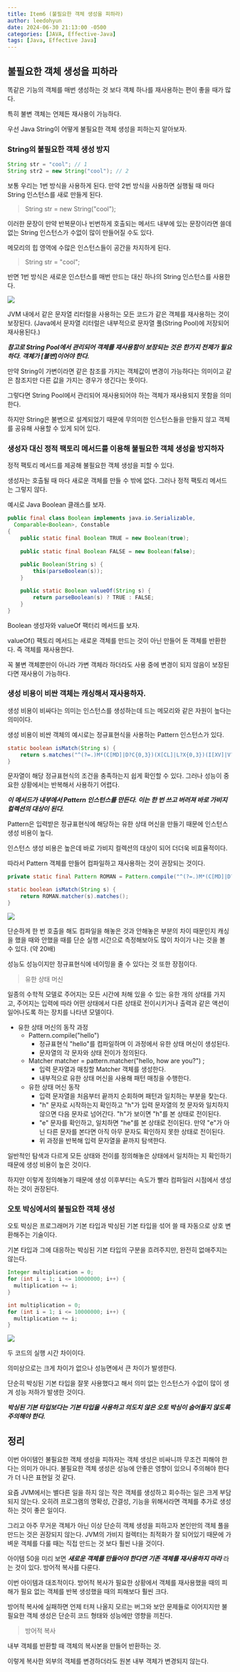 ```yaml
---
title: Item6 (불필요한 객체 생성을 피하라)
author: leedohyun
date: 2024-06-30 21:13:00 -0500
categories: [JAVA, Effective-Java]
tags: [Java, Effective Java]
---
```


## 불필요한 객체 생성을 피하라

똑같은 기능의 객체를 매번 생성하는 것 보다 객체 하나를 재사용하는 편이 좋을 때가 많다.

특히 불변 객체는 언제든 재사용이 가능하다.

우선 Java String이 어떻게 불필요한 객체 생성을 피하는지 알아보자.

### String의 불필요한 객체 생성 방지

```java
String str = "cool"; // 1
String str2 = new String("cool"); // 2
```

보통 우리는 1번 방식을 사용하게 된다. 만약 2번 방식을 사용하면 실행될 때 마다 String 인스턴스를 새로 만들게 된다.

> String str = new String("cool");

이러한 문장이 만약 반복문이나 빈번하게 호출되는 메서드 내부에 있는 문장이라면 쓸데없는 String 인스턴스가 수없이 많이 만들어질 수도 있다.

메모리의 힙 영역에 수많은 인스턴스들이 공간을 차지하게 된다.

> String str = "cool";

반면 1번 방식은 새로운 인스턴스를 매번 만드는 대신 하나의 String 인스턴스를 사용한다.

![](https://blog.kakaocdn.net/dn/b62c1o/btsIj6JSIbv/zkocdpQHyYYyRJsi289ih0/img.webp)

JVM 내에서 같은 문자열 리터럴을 사용하는 모든 코드가 같은 객체를 재사용하는 것이 보장된다. (Java에서 문자열 리터럴은 내부적으로 문자열 풀(String Pool)에 저장되어 재사용된다.)

***참고로 String Pool에서 관리되어 객체를 재사용함이 보장되는 것은 한가지 전제가 필요하다. 객체가 [불변]이어야 한다.***

만약 String이 가변이라면 같은 참조를 가지는 객체값이 변경이 가능하다는 의미이고 같은 참조지만 다른 값을 가지는 경우가 생긴다는 뜻이다.

그렇다면 String Pool에서 관리되어 재사용되어야 하는 객체가 재사용되지 못함을 의미한다.

하지만 String은 불변으로 설계되었기 때문에 무의미한 인스턴스들을 만들지 않고 객체를 공유해 사용할 수 있게 되어 있다.

### 생성자 대신 정적 팩토리 메서드를 이용해 불필요한 객체 생성을 방지하자

정적 팩토리 메서드를 제공해 불필요한 객체 생성을 피할 수 있다.

생성자는 호출될 때 마다 새로운 객체를 만들 수 밖에 없다. 그러나 정적 팩토리 메서드는 그렇지 않다.

예시로 Java Boolean 클래스를 보자.

```java
public final class Boolean implements java.io.Serializable,  
  Comparable<Boolean>, Constable  
{
	public static final Boolean TRUE = new Boolean(true);  
  
	public static final Boolean FALSE = new Boolean(false);
	
	public Boolean(String s) {  
	    this(parseBoolean(s));  
	}

	public static Boolean valueOf(String s) {  
	    return parseBoolean(s) ? TRUE : FALSE;  
    }
}
```

Boolean 생성자와 valueOf 팩터리 메서드를 보자.

valueOf() 팩토리 메서드는 새로운 객체를 만드는 것이 아닌 만들어 둔 객체를 반환한다. 즉 객체를 재사용한다.

꼭 불변 객체뿐만이 아니라 가변 객체라 하더라도 사용 중에 변경이 되지 않음이 보장된다면 재사용이 가능하다.

### 생성 비용이 비싼 객체는 캐싱해서 재사용하자.

생성 비용이 비싸다는 의미는 인스턴스를 생성하는데 드는 메모리와 같은 자원이 높다는 의미이다.

생성 비용이 비싼 객체의 예시로는 정규표현식을 사용하는 Pattern 인스턴스가 있다.

```java
static boolean isMatch(String s) {
	return s.matches("^(?=.)M*(C[MD]|D?C{0,3})(X[CL]|L?X{0,3})(I[XV]|V?I{0,3})$");
}
```

문자열이 해당 정규표현식의 조건을 충족하는지 쉽게 확인할 수 있다. 그러나 성능이 중요한 상황에서는 반복해서 사용하기 어렵다.

***이 메서드가 내부에서 Pattern 인스턴스를 만든다. 이는 한 번 쓰고 버러져 바로 가비지 컬렉션의 대상이 된다.*** 

Pattern은 입력받은 정규표현식에 해당하는 유한 상태 머신을 만들기 때문에 인스턴스 생성 비용이 높다. 

인스턴스 생성 비용은 높은데 바로 가비지 컬렉션의 대상이 되어 더더욱 비효율적이다.

따라서 Pattern 객체를 만들어 컴파일하고 재사용하는 것이 권장되는 것이다.

```java
private static final Pattern ROMAN = Pattern.compile("^(?=.)M*(C[MD]|D?C{0,3})(X[CL]|L?X{0,3})(I[XV]|V?I{0,3})$");

static boolean isMatch(String s) {
	return ROMAN.matcher(s).matches();
}
```

![](https://blog.kakaocdn.net/dn/bJGxot/btsIiUcihbf/Qh1cqPoTGF1zkhmDX5PjTK/img.png)

단순하게 한 번 호출을 해도 컴파일을 해놓은 것과 안해놓은 부분의 차이 때문인지 캐싱을 했을 때와 안했을 때를 단순 실행 시간으로 측정해보아도 많이 차이가 나는 것을 볼 수 있다. (약 20배)

성능도 성능이지만 정규표현식에 네이밍을 줄 수 있다는 것 또한 장점이다.

> 유한 상태 머신

일종의 수학적 모델로 주어지는 모든 시간에 처해 있을 수 있는 유한 개의 상태를 가지고, 주어지는 입력에 따라 어떤 상태에서 다른 상태로 전이시키거나 출력과 같은 액션이 일어나도록 하는 장치를 나타낸 모델이다.

- 유한 상태 머신의 동작 과정
	- Pattern.compile("hello")
		- 정규표현식 "hello"를 컴파일하며 이 과정에서 유한 상태 머신이 생성된다.
		- 문자열의 각 문자와 상태 전이가 정의된다.
	- Matcher matcher = pattern.matcher("hello, how are you?") ;
		- 입력 문자열과 매칭할 Matcher 객체를 생성한다.
		- 내부적으로 유한 상태 머신을 사용해 패턴 매칭을 수행한다.
	- 유한 상태 머신 동작
		- 입력 문자열을 처음부터 끝까지 순회하며 패턴과 일치하는 부분을 찾는다.
		- "h" 문자로 시작하는지 확인하고 "h"가 입력 문자열의 첫 문자와 일치하지 않으면 다음 문자로 넘어간다. "h"가 보이면 "h"를 본 상태로 전이된다.
		- "e" 문자를 확인하고, 일치하면 "he"를 본 상태로 전이된다. 만약 "e"가 아닌 다른 문자를 본다면 아직 아무 문자도 확인하지 못한 상태로 전이된다.
		- 위 과정을 반복해 입력 문자열을 끝까지 탐색한다.

일반적인 탐색과 다르게 모든 상태와 전이를 정의해놓은 상태에서 일치하는 지 확인하기 때문에 생성 비용이 높은 것이다.

하지만 이렇게 정의해놓기 때문에 생성 이후부터는 속도가 빨라 컴파일러 시점에서 생성하는 것이 권장된다.

### 오토 박싱에서의 불필요한 객체 생성

오토 박싱은 프로그래머가 기본 타입과 박싱된 기본 타입을 섞어 쓸 때 자동으로 상호 변환해주는 기술이다.

기본 타입과 그에 대응하는 박싱된 기본 타입의 구분을 흐려주지만, 완전히 없애주지는 않는다.

```java
Integer multiplication = 0;  
for (int i = 1; i <= 10000000; i++) {  
  multiplication += i;  
}
```

```java
int multiplication = 0;  
for (int i = 1; i <= 10000000; i++) {  
  multiplication += i;  
}
```

![](https://blog.kakaocdn.net/dn/baAOLE/btsIktxSHCy/w3aYLQCYpzrYHKfbrcsTaK/img.png)

두 코드의 실행 시간 차이이다.

의미상으로는 크게 차이가 없으나 성능면에서 큰 차이가 발생한다.

단순히 박싱된 기본 타입을 잘못 사용했다고 해서 의미 없는 인스턴스가 수없이 많이 생겨 성능 저하가 발생한 것이다.

***박싱된 기본 타입보다는 기본 타입을 사용하고 의도치 않은 오토 박싱이 숨어들지 않도록 주의해야 한다.***

## 정리

이번 아이템인 불필요한 객체 생성을 피하자는 객체 생성은 비싸니까 무조건 피해야 한다는 의미가 아니다. 불필요한 객체 생성은 성능에 안좋은 영향이 있으니 주의해야 한다가 더 나은 표현일 것 같다.

요즘 JVM에서는 별다른 일을 하지 않는 작은 객체를 생성하고 회수하는 일은 크게 부담되지 않는다. 오히려 프로그램의 명확성, 간결성, 기능을 위해서라면 객체를 추가로 생성하는 것이 좋은 일이다.

그리고 아주 무거운 객체가 아닌 이상 단순히 객체 생성을 피하고자 본인만의 객체 풀을 만드는 것은 권장되지 않는다. JVM의 가비지 컬렉터는 최적화가 잘 되어있기 때문에 가벼운 객체를 다룰 때는 직접 만드는 것 보다 훨씬 나을 것이다.

아이템 50을 미리 보면 ***새로운 객체를 만들어야 한다면 기존 객체를 재사용하지 마라*** 라는 것이 있다. 방어적 복사를 다룬다.

이번 아이템과 대조적이다. 방어적 복사가 필요한 상황에서 객체를 재사용했을 때의 피해가 필요 없는 객체를 반복 생성했을 때의 피해보다 훨씬 크다.

방어적 복사에 실패하면 언제 터져 나올지 모르는 버그와 보안 문제들로 이어지지만 불필요한 객체 생성은 단순히 코드 형태와 성능에만 영향을 끼친다.

> 방어적 복사

내부 객체를 반환할 때 객체의 복사본을 만들어 반환하는 것.

이렇게 복사한 외부의 객체를 변경하더라도 원본 내부 객체가 변경되지 않는다.